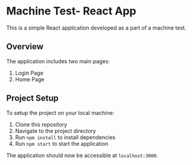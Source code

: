 # Machine Test- React App
This is a simple React application developed as a part of a machine test.

## Overview

The application includes two main pages:
1. Login Page
2. Home Page

## Project Setup

To setup the project on your local machine:

1. Clone this repository
2. Navigate to the project directory
3. Run `npm install` to install dependencies
4. Run `npm start` to start the application

The application should now be accessible at `localhost:3000`.